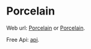 # Porcelain

Web url: [Porcelain](https://porcelain-music.s3-ap-southeast-1.amazonaws.com/index.html) or [Porcelain](http://d27fzncm7z68fp.cloudfront.net/).

Free Api: [api](https://www.free-api.com/doc/302).
